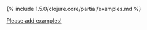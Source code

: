 {% include 1.5.0/clojure.core/partial/examples.md %}

[Please add examples!](https://github.com/arrdem/grimoire/edit/master/_includes/1.6.0/clojure.core/partial/examples.md)

